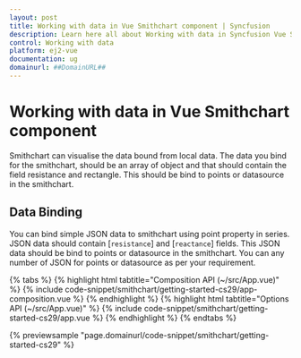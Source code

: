 ```yaml
---
layout: post
title: Working with data in Vue Smithchart component | Syncfusion
description: Learn here all about Working with data in Syncfusion Vue Smithchart component of Syncfusion Essential JS 2 and more.
control: Working with data 
platform: ej2-vue
documentation: ug
domainurl: ##DomainURL##
---
```


# Working with data in Vue Smithchart component

Smithchart can visualise the data bound from local data. The data you bind for the smithchart, should be an array of object and that should contain the field resistance and rectangle. This should be bind to points or datasource in the smithchart.

## Data Binding

You can bind simple JSON data to smithchart using point property in series. JSON data should contain  [`resistance`] and [`reactance`] fields. This JSON data should be bind to points or datasource in the  smithchart. You can any number of JSON for points or datasource as per your requirement.

{% tabs %}
{% highlight html tabtitle="Composition API (~/src/App.vue)" %}
{% include code-snippet/smithchart/getting-started-cs29/app-composition.vue %}
{% endhighlight %}
{% highlight html tabtitle="Options API (~/src/App.vue)" %}
{% include code-snippet/smithchart/getting-started-cs29/app.vue %}
{% endhighlight %}
{% endtabs %}
        
{% previewsample "page.domainurl/code-snippet/smithchart/getting-started-cs29" %}
